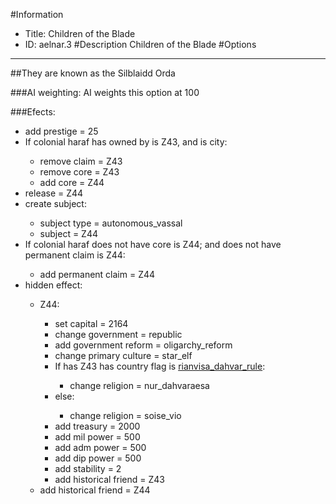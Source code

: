 #Information
 - Title: Children of the Blade
 - ID: aelnar.3
#Description
Children of the Blade
#Options

___
##They are known as the Silblaidd Orda

###AI weighting:
AI weights this option at 100


###Efects:<ul><li>add prestige = 25</li><li>If colonial haraf has owned by is Z43, and  is city:</li><ul><li>remove claim = Z43</li><li>remove core = Z43</li><li>add core = Z44</li></ul><li>release = Z44</li><li>create subject:</li><ul><li>subject type = autonomous_vassal</li><li>subject = Z44</li></ul><li>If colonial haraf does not have core is Z44; and does not have permanent claim is Z44:</li><ul><li>add permanent claim = Z44</li></ul><li>hidden effect:</li><ul><li>Z44:</li><ul><li>set capital = 2164</li><li>change government = republic</li><li>add government reform = oligarchy_reform</li><li>change primary culture = star_elf</li><li>If has Z43 has country flag is [rianvisa_dahvar_rule](../flags/rianvisa_dahvar_rule.md):</li><ul><li>change religion = nur_dahvaraesa</li></ul><li>else:</li><ul><li>change religion = soise_vio</li></ul><li>add treasury = 2000</li><li>add mil power = 500</li><li>add adm power = 500</li><li>add dip power = 500</li><li>add stability = 2</li><li>add historical friend = Z43</li></ul><li>add historical friend = Z44</li></ul></ul>
